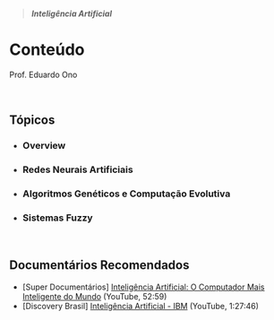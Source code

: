> <h5>Inteligência Artificial</h5>

# Conteúdo

Prof. Eduardo Ono

<br>

## Tópicos

* ### Overview

* ### Redes Neurais Artificiais

* ### Algoritmos Genéticos e Computação Evolutiva

* ### Sistemas Fuzzy

<br>

## Documentários Recomendados

* [Super Documentários] [Inteligência Artificial: O Computador Mais Inteligente do Mundo](https://www.youtube.com/watch?v=pTLqoeBpcmA) (YouTube, 52:59)
* [Discovery Brasil] [Inteligência Artificial - IBM](https://www.youtube.com/watch?v=W95YlM5-iPk) (YouTube, 1:27:46)

<br>
